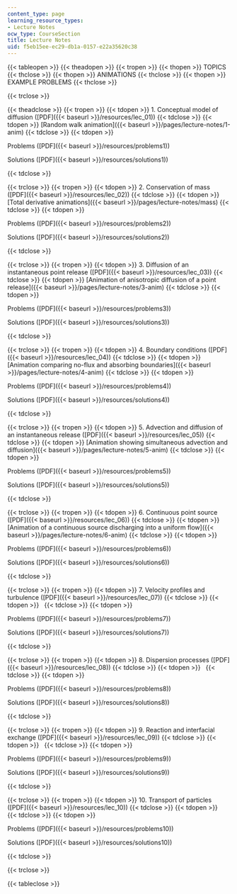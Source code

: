 ```yaml
---
content_type: page
learning_resource_types:
- Lecture Notes
ocw_type: CourseSection
title: Lecture Notes
uid: f5eb15ee-ec29-db1a-0157-e22a35620c38
---
```


{{< tableopen >}}
{{< theadopen >}}
{{< tropen >}}
{{< thopen >}}
TOPICS
{{< thclose >}}
{{< thopen >}}
ANIMATIONS
{{< thclose >}}
{{< thopen >}}
EXAMPLE PROBLEMS
{{< thclose >}}

{{< trclose >}}

{{< theadclose >}}
{{< tropen >}}
{{< tdopen >}}
1\. Conceptual model of diffusion ([PDF]({{< baseurl >}}/resources/lec_01))
{{< tdclose >}}
{{< tdopen >}}
[Random walk animation]({{< baseurl >}}/pages/lecture-notes/1-anim)
{{< tdclose >}}
{{< tdopen >}}


Problems ([PDF]({{< baseurl >}}/resources/problems1))

Solutions ([PDF]({{< baseurl >}}/resources/solutions1))


{{< tdclose >}}

{{< trclose >}}
{{< tropen >}}
{{< tdopen >}}
2\. Conservation of mass ([PDF]({{< baseurl >}}/resources/lec_02))
{{< tdclose >}}
{{< tdopen >}}
[Total derivative animations]({{< baseurl >}}/pages/lecture-notes/mass)
{{< tdclose >}}
{{< tdopen >}}


Problems ([PDF]({{< baseurl >}}/resources/problems2))

Solutions ([PDF]({{< baseurl >}}/resources/solutions2))


{{< tdclose >}}

{{< trclose >}}
{{< tropen >}}
{{< tdopen >}}
3\. Diffusion of an instantaneous point release ([PDF]({{< baseurl >}}/resources/lec_03))
{{< tdclose >}}
{{< tdopen >}}
[Animation of anisotropic diffusion of a point release]({{< baseurl >}}/pages/lecture-notes/3-anim)
{{< tdclose >}}
{{< tdopen >}}


Problems ([PDF]({{< baseurl >}}/resources/problems3))

Solutions ([PDF]({{< baseurl >}}/resources/solutions3))


{{< tdclose >}}

{{< trclose >}}
{{< tropen >}}
{{< tdopen >}}
4\. Boundary conditions ([PDF]({{< baseurl >}}/resources/lec_04))
{{< tdclose >}}
{{< tdopen >}}
[Animation comparing no-flux and absorbing boundaries]({{< baseurl >}}/pages/lecture-notes/4-anim)
{{< tdclose >}}
{{< tdopen >}}


Problems ([PDF]({{< baseurl >}}/resources/problems4))

Solutions ([PDF]({{< baseurl >}}/resources/solutions4))


{{< tdclose >}}

{{< trclose >}}
{{< tropen >}}
{{< tdopen >}}
5\. Advection and diffusion of an instantaneous release ([PDF]({{< baseurl >}}/resources/lec_05))
{{< tdclose >}}
{{< tdopen >}}
[Animation showing simultaneous advection and diffusion]({{< baseurl >}}/pages/lecture-notes/5-anim)
{{< tdclose >}}
{{< tdopen >}}


Problems ([PDF]({{< baseurl >}}/resources/problems5))

Solutions ([PDF]({{< baseurl >}}/resources/solutions5))


{{< tdclose >}}

{{< trclose >}}
{{< tropen >}}
{{< tdopen >}}
6\. Continuous point source ([PDF]({{< baseurl >}}/resources/lec_06))
{{< tdclose >}}
{{< tdopen >}}
[Animation of a continuous source discharging into a uniform flow]({{< baseurl >}}/pages/lecture-notes/6-anim)
{{< tdclose >}}
{{< tdopen >}}


Problems ([PDF]({{< baseurl >}}/resources/problems6))

Solutions ([PDF]({{< baseurl >}}/resources/solutions6))


{{< tdclose >}}

{{< trclose >}}
{{< tropen >}}
{{< tdopen >}}
7\. Velocity profiles and turbulence ([PDF]({{< baseurl >}}/resources/lec_07))
{{< tdclose >}}
{{< tdopen >}}
 
{{< tdclose >}}
{{< tdopen >}}


Problems ([PDF]({{< baseurl >}}/resources/problems7))

Solutions ([PDF]({{< baseurl >}}/resources/solutions7))


{{< tdclose >}}

{{< trclose >}}
{{< tropen >}}
{{< tdopen >}}
8\. Dispersion processes ([PDF]({{< baseurl >}}/resources/lec_08))
{{< tdclose >}}
{{< tdopen >}}
 
{{< tdclose >}}
{{< tdopen >}}


Problems ([PDF]({{< baseurl >}}/resources/problems8))

Solutions ([PDF]({{< baseurl >}}/resources/solutions8))


{{< tdclose >}}

{{< trclose >}}
{{< tropen >}}
{{< tdopen >}}
9\. Reaction and interfacial exchange ([PDF]({{< baseurl >}}/resources/lec_09))
{{< tdclose >}}
{{< tdopen >}}
 
{{< tdclose >}}
{{< tdopen >}}


Problems ([PDF]({{< baseurl >}}/resources/problems9))

Solutions ([PDF]({{< baseurl >}}/resources/solutions9))


{{< tdclose >}}

{{< trclose >}}
{{< tropen >}}
{{< tdopen >}}
10\. Transport of particles ([PDF]({{< baseurl >}}/resources/lec_10))
{{< tdclose >}}
{{< tdopen >}}
 
{{< tdclose >}}
{{< tdopen >}}


Problems ([PDF]({{< baseurl >}}/resources/problems10))

Solutions ([PDF]({{< baseurl >}}/resources/solutions10))


{{< tdclose >}}

{{< trclose >}}

{{< tableclose >}}